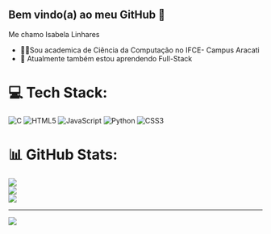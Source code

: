 ## Bem vindo(a) ao meu GitHub 👋

Me chamo Isabela Linhares<br/>

- 👩‍💻Sou academica de Ciência da Computação no IFCE- Campus Aracati<br/>
- 🌱 Atualmente também estou aprendendo Full-Stack<br/>

# 💻 Tech Stack:
![C](https://img.shields.io/badge/c-%2300599C.svg?style=for-the-badge&logo=c&logoColor=white) ![HTML5](https://img.shields.io/badge/html5-%23E34F26.svg?style=for-the-badge&logo=html5&logoColor=white) ![JavaScript](https://img.shields.io/badge/javascript-%23323330.svg?style=for-the-badge&logo=javascript&logoColor=%23F7DF1E) ![Python](https://img.shields.io/badge/python-3670A0?style=for-the-badge&logo=python&logoColor=ffdd54) ![CSS3](https://img.shields.io/badge/css3-%231572B6.svg?style=for-the-badge&logo=css3&logoColor=white)
# 📊 GitHub Stats:
![](https://github-readme-stats.vercel.app/api?username=Isabela-Linhares-Silva&theme=onedark&hide_border=false&include_all_commits=false&count_private=false)<br/>
![](https://nirzak-streak-stats.vercel.app/?user=Isabela-Linhares-Silva&theme=onedark&hide_border=false)<br/>
![](https://github-readme-stats.vercel.app/api/top-langs/?username=Isabela-Linhares-Silva&theme=onedark&hide_border=false&include_all_commits=false&count_private=false&layout=compact)

---
[![](https://visitcount.itsvg.in/api?id=Isabela-Linhares-Silva&icon=0&color=0)](https://visitcount.itsvg.in)

<!-- Proudly created with GPRM ( https://gprm.itsvg.in ) -->
